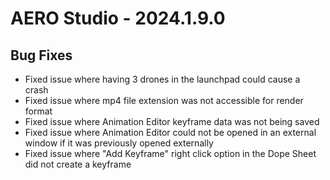# AERO Studio - 2024.1.9.0

## Bug Fixes

- Fixed issue where having 3 drones in the launchpad could cause a crash
- Fixed issue where mp4 file extension was not accessible for render format
- Fixed issue where Animation Editor keyframe data was not being saved
- Fixed issue where Animation Editor could not be opened in an external window if it was previously opened externally
- Fixed issue where "Add Keyframe" right click option in the Dope Sheet did not create a keyframe